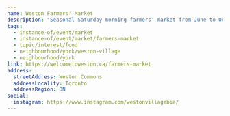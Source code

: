 ```yaml
---
name: Weston Farmers' Market
description: "Seasonal Saturday morning farmers' market from June to October at Weston Commons, operated by Weston Village BIA."
tags:
  - instance-of/event/market
  - instance-of/event/market/farmers-market
  - topic/interest/food
  - neighbourhood/york/weston-village
  - neighbourhood/york
link: https://welcometoweston.ca/farmers-market
address:
  streetAddress: Weston Commons
  addressLocality: Toronto
  addressRegion: ON
social:
  instagram: https://www.instagram.com/westonvillagebia/
---
```

